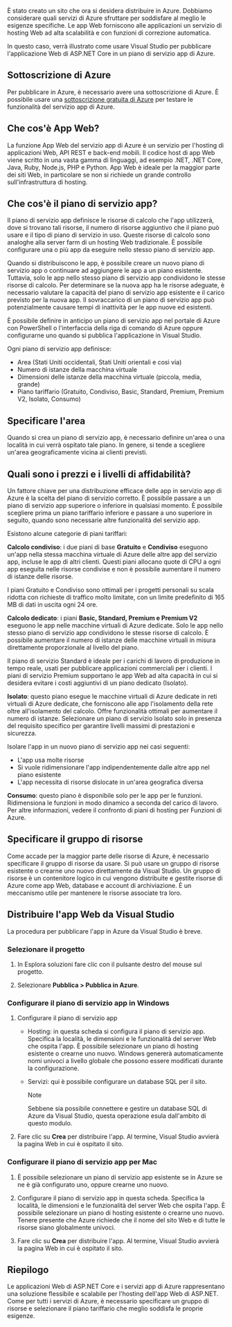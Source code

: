 È stato creato un sito che ora si desidera distribuire in Azure. Dobbiamo considerare quali servizi di Azure sfruttare per soddisfare al meglio le esigenze specifiche. Le app Web forniscono alle applicazioni un servizio di hosting Web ad alta scalabilità e con funzioni di correzione automatica.

In questo caso, verrà illustrato come usare Visual Studio per pubblicare l'applicazione Web di ASP.NET Core in un piano di servizio app di Azure.

## <a name="azure-subscription"></a>Sottoscrizione di Azure

Per pubblicare in Azure, è necessario avere una sottoscrizione di Azure. È possibile usare una [sottoscrizione gratuita di Azure](https://azure.microsoft.com/free/) per testare le funzionalità del servizio app di Azure.

## <a name="what-is-web-apps"></a>Che cos'è App Web?

La funzione App Web del servizio app di Azure è un servizio per l'hosting di applicazioni Web, API REST e back-end mobili. Il codice host di app Web viene scritto in una vasta gamma di linguaggi, ad esempio .NET, .NET Core, Java, Ruby, Node.js, PHP e Python. App Web è ideale per la maggior parte dei siti Web, in particolare se non si richiede un grande controllo sull'infrastruttura di hosting.

## <a name="what-is-the-app-service-plan"></a>Che cos'è il piano di servizio app?

Il piano di servizio app definisce le risorse di calcolo che l'app utilizzerà, dove si trovano tali risorse, il numero di risorse aggiuntivo che il piano può usare e il tipo di piano di servizio in uso. Queste risorse di calcolo sono analoghe alla server farm di un hosting Web tradizionale. È possibile configurare una o più app da eseguire nello stesso piano di servizio app.

Quando si distribuiscono le app, è possibile creare un nuovo piano di servizio app o continuare ad aggiungere le app a un piano esistente.  Tuttavia, solo le app nello stesso piano di servizio app condividono le stesse risorse di calcolo. Per determinare se la nuova app ha le risorse adeguate, è necessario valutare la capacità del piano di servizio app esistente e il carico previsto per la nuova app. Il sovraccarico di un piano di servizio app può potenzialmente causare tempi di inattività per le app nuove ed esistenti.

È possibile definire in anticipo un piano di servizio app nel portale di Azure con PowerShell o l'interfaccia della riga di comando di Azure oppure configurarne uno quando si pubblica l'applicazione in Visual Studio.

Ogni piano di servizio app definisce:

- Area (Stati Uniti occidentali, Stati Uniti orientali e così via)
- Numero di istanze della macchina virtuale
- Dimensioni delle istanze della macchina virtuale (piccola, media, grande)
- Piano tariffario (Gratuito, Condiviso, Basic, Standard, Premium, Premium V2, Isolato, Consumo)

## <a name="specify-the-region"></a>Specificare l'area

Quando si crea un piano di servizio app, è necessario definire un'area o una località in cui verrà ospitato tale piano. In genere, si tende a scegliere un'area geograficamente vicina ai clienti previsti.

## <a name="what-are-the-pricing-and-reliability-levels"></a>Quali sono i prezzi e i livelli di affidabilità?

Un fattore chiave per una distribuzione efficace delle app in servizio app di Azure è la scelta del piano di servizio corretto. È possibile passare a un piano di servizio app superiore o inferiore in qualsiasi momento. È possibile scegliere prima un piano tariffario inferiore e passare a uno superiore in seguito, quando sono necessarie altre funzionalità del servizio app.

Esistono alcune categorie di piani tariffari:

**Calcolo condiviso**: i due piani di base **Gratuito** e **Condiviso** eseguono un'app nella stessa macchina virtuale di Azure delle altre app del servizio app, incluse le app di altri clienti. Questi piani allocano quote di CPU a ogni app eseguita nelle risorse condivise e non è possibile aumentare il numero di istanze delle risorse.

I piani Gratuito e Condiviso sono ottimali per i progetti personali su scala ridotta con richieste di traffico molto limitate, con un limite predefinito di 165 MB di dati in uscita ogni 24 ore.

**Calcolo dedicato**: i piani **Basic, Standard, Premium e Premium V2** eseguono le app nelle macchine virtuali di Azure dedicate. Solo le app nello stesso piano di servizio app condividono le stesse risorse di calcolo. È possibile aumentare il numero di istanze delle macchine virtuali in misura direttamente proporzionale al livello del piano.

Il piano di servizio Standard è ideale per i carichi di lavoro di produzione in tempo reale, usati per pubblicare applicazioni commerciali per i clienti.
I piani di servizio Premium supportano le app Web ad alta capacità in cui si desidera evitare i costi aggiuntivi di un piano dedicato (Isolato).

**Isolato**: questo piano esegue le macchine virtuali di Azure dedicate in reti virtuali di Azure dedicate, che forniscono alle app l'isolamento della rete oltre all'isolamento del calcolo. Offre funzionalità ottimali per aumentare il numero di istanze. Selezionare un piano di servizio Isolato solo in presenza del requisito specifico per garantire livelli massimi di prestazioni e sicurezza.

Isolare l'app in un nuovo piano di servizio app nei casi seguenti:

- L'app usa molte risorse
- Si vuole ridimensionare l'app indipendentemente dalle altre app nel piano esistente
- L'app necessita di risorse dislocate in un'area geografica diversa

**Consumo**: questo piano è disponibile solo per le app per le funzioni. Ridimensiona le funzioni in modo dinamico a seconda del carico di lavoro. Per altre informazioni, vedere il confronto di piani di hosting per Funzioni di Azure.

## <a name="specify-the-resource-group"></a>Specificare il gruppo di risorse

Come accade per la maggior parte delle risorse di Azure, è necessario specificare il gruppo di risorse da usare. Si può usare un gruppo di risorse esistente o crearne uno nuovo direttamente da Visual Studio. Un gruppo di risorse è un contenitore logico in cui vengono distribuite e gestite risorse di Azure come app Web, database e account di archiviazione. È un meccanismo utile per mantenere le risorse associate tra loro.

## <a name="deploy-your-web-app-from-visual-studio"></a>Distribuire l'app Web da Visual Studio

La procedura per pubblicare l'app in Azure da Visual Studio è breve.

### <a name="select-the-project"></a>Selezionare il progetto

1. In Esplora soluzioni fare clic con il pulsante destro del mouse sul progetto.

1. Selezionare **Pubblica > Pubblica in Azure**.

### <a name="configure-the-app-service-plan-in-windows"></a>Configurare il piano di servizio app in Windows

1. Configurare il piano di servizio app

    - Hosting: in questa scheda si configura il piano di servizio app. Specifica la località, le dimensioni e le funzionalità del server Web che ospita l'app. È possibile selezionare un piano di hosting esistente o crearne uno nuovo. Windows genererà automaticamente nomi univoci a livello globale che possono essere modificati durante la configurazione.
    - Servizi: qui è possibile configurare un database SQL per il sito.

        > [!NOTE]
        > Sebbene sia possibile connettere e gestire un database SQL di Azure da Visual Studio, questa operazione esula dall'ambito di questo modulo.

1. Fare clic su **Crea** per distribuire l'app. Al termine, Visual Studio avvierà la pagina Web in cui è ospitato il sito.

### <a name="configure-the-app-service-plan-for-mac"></a>Configurare il piano di servizio app per Mac

1. È possibile selezionare un piano di servizio app esistente se in Azure se ne è già configurato uno, oppure crearne uno nuovo.

1. Configurare il piano di servizio app in questa scheda. Specifica la località, le dimensioni e le funzionalità del server Web che ospita l'app. È possibile selezionare un piano di hosting esistente o crearne uno nuovo. Tenere presente che Azure richiede che il nome del sito Web e di tutte le risorse siano globalmente univoci.

1. Fare clic su **Crea** per distribuire l'app. Al termine, Visual Studio avvierà la pagina Web in cui è ospitato il sito.

## <a name="summary"></a>Riepilogo

Le applicazioni Web di ASP.NET Core e i servizi app di Azure rappresentano una soluzione flessibile e scalabile per l'hosting dell'app Web di ASP.NET. Come per tutti i servizi di Azure, è necessario specificare un gruppo di risorse e selezionare il piano tariffario che meglio soddisfa le proprie esigenze.
